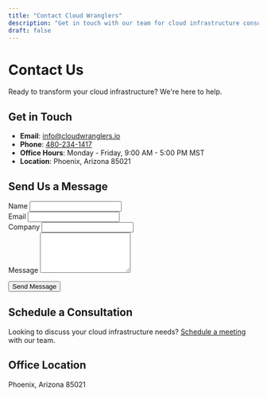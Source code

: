 ```yaml
---
title: "Contact Cloud Wranglers"
description: "Get in touch with our team for cloud infrastructure consulting and support"
draft: false
---
```


# Contact Us

Ready to transform your cloud infrastructure? We're here to help.

## Get in Touch

- **Email**: [info@cloudwranglers.io](mailto:info@cloudwranglers.io)
- **Phone**: [480-234-1417](tel:+14802341417)
- **Office Hours**: Monday - Friday, 9:00 AM - 5:00 PM MST
- **Location**: Phoenix, Arizona 85021

## Send Us a Message

<form action="https://formspree.io/f/info@cloudwranglers.io" method="POST">
  <div class="form-group">
    <label for="name">Name</label>
    <input type="text" id="name" name="name" required>
  </div>
  
  <div class="form-group">
    <label for="email">Email</label>
    <input type="email" id="email" name="email" required>
  </div>
  
  <div class="form-group">
    <label for="company">Company</label>
    <input type="text" id="company" name="company">
  </div>
  
  <div class="form-group">
    <label for="message">Message</label>
    <textarea id="message" name="message" rows="5" required></textarea>
  </div>
  
  <button type="submit" class="btn btn-primary">Send Message</button>
</form>

## Schedule a Consultation

Looking to discuss your cloud infrastructure needs? [Schedule a meeting](/calendar) with our team.

## Office Location

Phoenix, Arizona 85021 